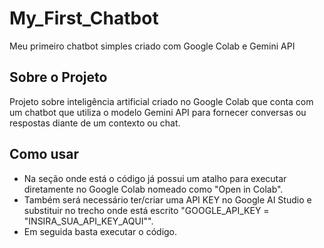 # My_First_Chatbot
Meu primeiro chatbot simples criado com Google Colab e Gemini API

## Sobre o Projeto
Projeto sobre inteligência artificial criado no Google Colab que conta com um chatbot que utiliza o modelo Gemini API para fornecer conversas ou respostas diante de um contexto ou chat.

## Como usar
- Na seção onde está o código já possui um atalho para executar diretamente no Google Colab nomeado como "Open in Colab".
- Também será necessário ter/criar uma API KEY no Google AI Studio e substituir no trecho onde está escrito "GOOGLE_API_KEY = "INSIRA_SUA_API_KEY_AQUI"".
- Em seguida basta executar o código.
